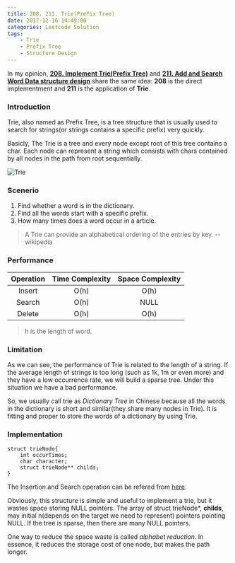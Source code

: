 ```yaml
---
title: 208. 211. Trie(Prefix Tree) 
date: 2017-12-16 14:49:00
categories: Leetcode Solution
tags:
	- Trie
	- Prefix Tree
	- Structure Design
---
```


In my opinion, [**208. Implement Trie(Prefix Tree)**](https://leetcode.com/problems/implement-trie-prefix-tree/) and [**211. Add and Search Word Data structure design**](https://leetcode.com/problems/add-and-search-word-data-structure-design/description/) share the same idea: **208** is the direct implementment and **211** is the application of **Trie**.

### Introduction

Trie, also named as Prefix Tree, is a tree structure that is usually used to search for strings(or strings contains a specific prefix) very quickly. 

Basicly, The Trie is a tree and every node except root of this tree contains a char. Each node can represent a string which consists with chars contained by all nodes in the path from root sequentially. 

![Trie](/images/20171216_Trie_example.png)

### Scenerio

1. Find whether a word is in the dictionary.
2. Find all the words start with a specific prefix.
3. How many times does a word occur in a article.

> A Trie can provide an alphabetical ordering of the entries by key. -- wikipedia

### Performance

Operation| Time Complexity | Space Complexity
:-------:|:----------:|:-----:
Insert | O(h) | O(h)
Search | O(h) | NULL
Delete | O(h) | O(h)

> h is the length of word.

### Limitation

As we can see, the performance of Trie is related to the length of a string. If the average length of strings is too long (such as 1k, 1m or even more) and they have a low occurrence rate, we will build a sparse tree. Under this situation we have a bad performance. 

So, we usually call trie as *Dictionary Tree* in Chinese because all the words in the dictionary is short and similar(they share many nodes in Trie). It is fitting and proper to store the words of a dictionary by using Trie.

### Implementation
 
	struct trieNode{
		int occurTimes;
		char character;
		struct trieNode** childs;
	}
	
The Insertion and Search operation can be refered from [here][1].

Obviously, this structure is simple and useful to implement a trie, but it wastes space storing NULL pointers. The array of struct trieNode\*, **childs**, may initial n(depends on the target we need to represent) pointers pointing NULL. If the tree is sparse, then there are many NULL pointers.

One way to reduce the space waste is called *alphabet reduction*. In essence, it reduces the storage cost of one node, but makes the path longer.

[1]:https://github.com/EugeneOrzie/leetcode/blob/master/201-250/208_Implement_Trie_(Prefix_Tree).c